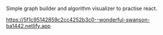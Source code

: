 Simple graph builder and algorithm visualizer to practise react.

https://5f1c95142859c2cc4252b3c0--wonderful-swanson-ba1442.netlify.app
